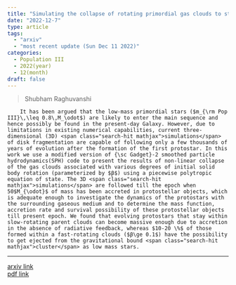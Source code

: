 ```yaml
---
title: "Simulating the collapse of rotating primordial gas clouds to study the survival possibility of Pop III protostars"
date: "2022-12-7"
type: article
tags:
  - "arxiv"
  - "most recent update (Sun Dec 11 2022)"
categories:
  - Population III
  - 2022(year)
  - 12(month)
draft: false
---
```


> Shubham Raghuvanshi

        It has been argued that the low-mass primordial stars ($m_{\rm Pop III}\,\leq 0.8\,M_\odot$) are likely to enter the main sequence and hence possibly be found in the present-day Galaxy. However, due to limitations in existing numerical capabilities, current three-dimensional (3D) <span class="search-hit mathjax">simulations</span> of disk fragmentation are capable of following only a few thousands of years of evolution after the formation of the first protostar. In this work we use a modified version of {\sc Gadget}-2 smoothed particle hydrodynamics(SPH) code to present the results of non-linear collapse of the gas clouds associated with various degrees of initial solid body rotation (parameterized by $β$) using a piecewise polytropic equation of state. The 3D <span class="search-hit mathjax">simulations</span> are followed till the epoch when 50$M_{\odot}$ of mass has been accreted in protostellar objects, which is adequate enough to investigate the dynamics of the protostars with the surrounding gaseous medium and to determine the mass function, accretion rate and survival possibility of these protostellar objects till present epoch. We found that evolving protostars that stay within slow-rotating parent clouds can become massive enough due to accretion in the absence of radiative feedback, whereas $10-20 \%$ of those formed within a fast-rotating clouds ($β\ge 0.1$) have the possibility to get ejected from the gravitational bound <span class="search-hit mathjax">cluster</span> as low mass stars.

---

[arxiv link](https://arxiv.org/abs/2208.10789)  
[pdf link](https://arxiv.org/pdf/2208.10789)